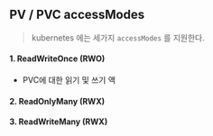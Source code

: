 ## PV / PVC accessModes

> kubernetes 에는  세가지 `accessModes` 를 지원한다.

#### 1. ReadWriteOnce (RWO)

- PVC에 대한 읽기 및 쓰기 액

#### 2. ReadOnlyMany (RWX)

#### 3. ReadWriteMany (RWX)


